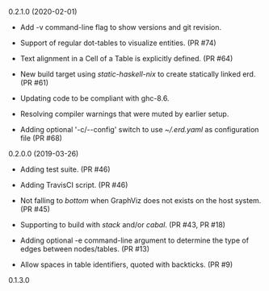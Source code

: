 0.2.1.0 (2020-02-01)

* Add -v command-line flag to show versions and git revision.

* Support of regular dot-tables to visualize entities. (PR #74)

* Text alignment in a Cell of a Table is explicitly defined. (PR #64)

* New build target using _static-haskell-nix_ to create statically linked erd. (PR #61)

* Updating code to be compliant with ghc-8.6.

* Resolving compiler warnings that were muted by earlier setup.

* Adding optional '-c/--config' switch to use _~/.erd.yaml_ as configuration file (PR #68)

0.2.0.0 (2019-03-26)

* Adding test suite. (PR #46)

* Adding TravisCI script. (PR #46)

* Not falling to *bottom* when GraphViz does not exists on the host system. (PR #45)

* Supporting to build with *stack* and/or *cabal*. (PR #43, PR #18)

* Adding optional -e command-line argument to determine the type of edges
  between nodes/tables. (PR #13)

* Allow spaces in table identifiers, quoted with backticks. (PR #9)

0.1.3.0
